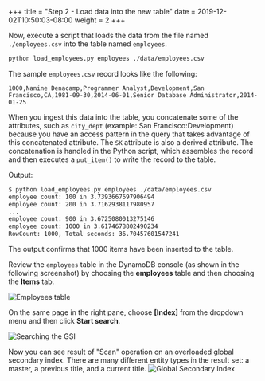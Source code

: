 +++
title = "Step 2 - Load data into the new table"
date = 2019-12-02T10:50:03-08:00
weight = 2
+++


Now, execute a script that loads the data from the file named `./employees.csv` into the table named `employees`.

```bash
python load_employees.py employees ./data/employees.csv
```

The sample `employees.csv` record looks like the following:
```csv
1000,Nanine Denacamp,Programmer Analyst,Development,San Francisco,CA,1981-09-30,2014-06-01,Senior Database Administrator,2014-01-25
```
When you ingest this data into the table, you concatenate some of the attributes, such as `city_dept` (example: San Francisco:Development) because you have an access pattern in the query that takes advantage of this concatenated attribute. The `SK` attribute is also a derived attribute. The concatenation is handled in the Python script, which assembles the record and then executes a `put_item()` to write the record to the table.

Output:
```txt
$ python load_employees.py employees ./data/employees.csv
employee count: 100 in 3.7393667697906494
employee count: 200 in 3.7162938117980957
...
employee count: 900 in 3.6725080013275146
employee count: 1000 in 3.6174678802490234
RowCount: 1000, Total seconds: 36.70457601547241
```
The output confirms that 1000 items have been inserted to the table. 

Review the `employees` table in the DynamoDB console (as shown in the following screenshot) by choosing the **employees** table and then choosing the **Items** tab.

![Employees table](/images/awsconsole4a.png)


On the same page in the right pane, choose **[Index]** from the dropdown menu and then click **Start search**.

![Searching the GSI](/images/awsconsole5.png)

Now you can see result of "Scan" operation on an overloaded global secondary index. There are many different entity types in the result set: a master, a previous title, and a current title.
![Global Secondary Index](/images/awsconsole6.png)
